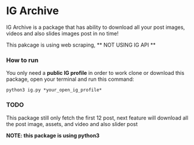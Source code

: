 # IG Archive

IG Archive is a package that has ability to download all your post images, videos and also slides images post in no time!

This pakcage is using web scraping, ** NOT USING IG API **

### How to run

You only need a **public IG profile** in order to work
clone or download this package, open your terminal and run this command:

```
python3 ig.py *your_open_ig_profile*
```

### TODO
This package still only fetch the first 12 post, next feature will download all the post image, assets, and video and also slider post

**NOTE: this package is using python3**